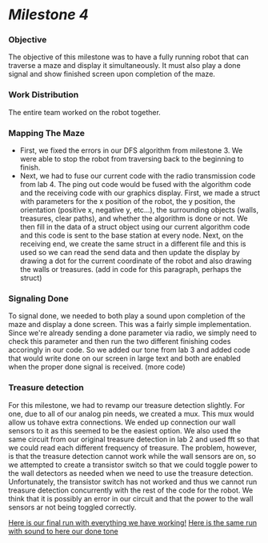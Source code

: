 # __*Milestone 4*__

### Objective
The objective of this milestone was to have a fully running robot that can traverse a maze and display it simultaneously. It must also play a done signal and show finished screen upon completion of the maze. 

### Work Distribution
The entire team worked on the robot together. 

### Mapping The Maze
* First, we fixed the errors in our DFS algorithm from milestone 3. We were able to stop the robot from traversing back to the beginning to finish. 
* Next, we had to fuse our current code with the radio transmission code from lab 4. The ping out code would be fused with the algorithm code and the receiving code with our graphics display. First, we made a struct with parameters for the x position of the robot, the y position, the orientation (positive x, negative y, etc...), the surrounding objects (walls, treasures, clear paths), and whether the algorithm is done or not. We then fill in the data of a struct object using our current algorithm code and this code is sent to the base station at every node. Next, on the receiving end, we create the same struct in a different file and this is used so we can read the send data and then update the display by drawing a dot for the current coordinate of the robot and also drawing the walls or treasures. 
(add in code for this paragraph, perhaps the struct)

### Signaling Done
To signal done, we needed to both play a sound upon completion of the maze and display a done screen. This was a fairly simple implementation. Since we're already sending a done parameter via radio, we simply need to check this parameter and then run the two different finishing codes accoringly in our code. So we added our tone from lab 3 and added code that would write done on our screen in large text and both are enabled when the proper done signal is received.
(more code)

### Treasure detection
For this milestone, we had to revamp our treasure detection slightly. For one, due to all of our analog pin needs, we created a mux. This mux would allow us tohave extra connections. We ended up connection our wall sensors to it as this seemed to be the easiest option. We also used the same circuit from our original treasure detection in lab 2 and used fft so that we could read each different frequency of treasure. The problem, however, is that the treasure detection cannot work while the wall sensors are on, so we attempted to create a transistor switch so that we could toggle power to the wall detectors as needed when we need to use the treasure detection. Unfortunately, the transistor switch has not worked and thus we cannot run treasure detection concurrently with the rest of the code for the robot. We think that it is possibly an error in our circuit and that the power to the wall sensors ar not being toggled correctly. 

[Here is our final run with everything we have working!]( https://www.youtube.com/watch?v=L3i7wGP85Tk&list=PLpzyLEaV2FZxSMh2tX_jOB1oMLZa60V4L&index=3)
[Here is the same run with sound to here our done tone](https://www.youtube.com/watch?v=_FmDJLEa9xo&list=PLpzyLEaV2FZxSMh2tX_jOB1oMLZa60V4L&index=2)
